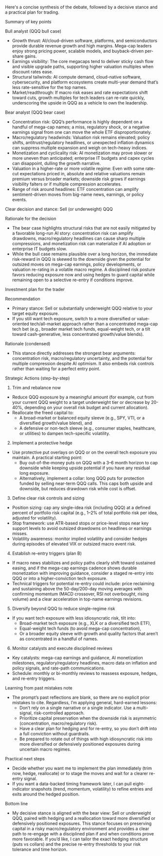 Here's a concise synthesis of the debate, followed by a decisive stance and a practical plan for trading.

Summary of key points

Bull analyst (QQQ bull case)
- Growth thrust: AI/cloud-driven software, platforms, and semiconductors provide durable revenue growth and high margins. Mega-cap leaders enjoy strong pricing power, scalable models, and buyback-driven per-share gains.
- Earnings visibility: The core megacaps tend to deliver sticky cash flow and visible upgrade paths, supporting higher valuation multiples when discount rates ease.
- Structural tailwinds: AI compute demand, cloud-native software, cybersecurity, and platform ecosystems create multi-year demand that’s less rate-sensitive for the top names.
- Market/readthrough: If macro risk eases and rate expectations shift toward cuts, growth multiples for tech leaders can re-rate quickly, underscoring the upside in QQQ as a vehicle to own the leadership.

Bear analyst (QQQ bear case)
- Concentration risk: QQQ’s performance is highly dependent on a handful of mega-cap names; a miss, regulatory shock, or a negative earnings signal from one can move the whole ETF disproportionately.
- Macro/regulatory headwinds: Valuation risk remains elevated; policy shifts, antitrust/regulatory headlines, or unexpected inflation dynamics can suppress multiple expansion and weigh on tech-heavy indices.
- Monetization and cyclicality risk: AI monetization may prove slower or more uneven than anticipated; enterprise IT budgets and capex cycles can disappoint, dulling the growth narrative.
- Valuation in a higher-rate or more volatile regime: Even with some rate-cut expectations priced in, absolute and relative valuations remain premium versus broader markets; downside risk grows if earnings visibility falters or if multiple compression accelerates.
- Range of risk around headlines: ETF concentration can amplify sentiment-driven moves from big-name news, earnings, or policy events.

Clear decision and stance: Sell (or underweight) QQQ

Rationale for the decision
- The bear case highlights structural risks that are not easily mitigated by a favorable long-run AI story: concentration risk can amplify drawdowns, macro/regulatory headlines can cause sharp multiple compressions, and monetization risk can materialize if AI adoption or enterprise IT budgets slow.
- While the bull case remains plausible over a long horizon, the immediate risk-reward in QQQ is skewed to the downside given the potential for outsized moves on mega-cap earnings, policy developments, or valuation re-rating in a volatile macro regime. A disciplined risk posture favors reducing exposure now and using hedges to guard capital while remaining open to a selective re-entry if conditions improve.

Investment plan for the trader

Recommendation
- Primary stance: Sell or substantially underweight QQQ relative to your target equity exposure.
- If you still want tech exposure, switch to a more diversified or value-oriented tech/all-market approach rather than a concentrated mega-cap tech bet (e.g., broader market tech funds, equal-weight tech, or a tilt toward cash-generative, less concentrated growth/value blends).

Rationale (condensed)
- This stance directly addresses the strongest bear arguments: concentration risk, macro/regulatory uncertainty, and the potential for multiple compression despite AI optimism. It also embeds risk controls rather than waiting for a perfect entry point.

Strategic Actions (step-by-step)
1) Trim and rebalance now
- Reduce QQQ exposure by a meaningful amount (for example, cut from your current QQQ weight to a target underweight tier or decrease by 20-40%, depending on your overall risk budget and current allocation).
- Reallocate the freed capital to:
  - A broad-market or balanced equity sleeve (e.g., SPY, VTI, or a diversified growth/value blend), and
  - A defensive or non-tech sleeve (e.g., consumer staples, healthcare, or utilities) to dampen tech-specific volatility.
2) Implement a protective hedge
- Use protective put overlays on QQQ or on the overall tech exposure you maintain. A practical starting point:
  - Buy out-of-the-money puts on QQQ with a 3–6 month horizon to cap downside while keeping upside potential if you have any residual long exposure.
  - Alternatively, implement a collar: long QQQ puts for protection funded by selling near-term QQQ calls. This caps both upside and downside, but reduces drawdown risk while cost is offset.
3) Define clear risk controls and sizing
- Position sizing: cap any single-idea risk (including QQQ) at a defined percent of portfolio risk capital (e.g., 1–2% of total portfolio risk per idea, adjusted for volatility).
- Stop framework: use ATR-based stops or price-level stops near key support levels to avoid outsized drawdowns on headlines or earnings misses.
- Volatility awareness: monitor implied volatility and consider hedges during episodes of elevated VIX or outsized macro event risk.
4) Establish re-entry triggers (plan B)
- If macro news stabilizes and policy paths clearly shift toward sustained easing, and if the mega-cap earnings cadence shows durable monetization with improving guidance, consider a staged re-entry into QQQ or into a higher-conviction tech exposure.
- Technical triggers for potential re-entry could include: price reclaiming and sustaining above the 50-day/200-day moving averages with confirming momentum (MACD crossover, RSI not overbought, rising volume) and a clear acceleration in top-name earnings revisions.
5) Diversify beyond QQQ to reduce single-regime risk
- If you want tech exposure with less idiosyncratic risk, tilt into:
  - Broad-market tech exposure (e.g., XLK or a diversified tech ETF),
  - Equal-weight tech funds (to avoid mega-cap concentration),
  - Or a broader equity sleeve with growth and quality factors that aren’t as concentrated in a handful of names.
6) Monitor catalysts and execute disciplined reviews
- Key catalysts: mega-cap earnings and guidance, AI monetization milestones, regulatory/regulatory headlines, macro data on inflation and policy signals, and rate-path communications.
- Schedule: monthly or bi-monthly reviews to reassess exposure, hedges, and re-entry triggers.

Learning from past mistakes note
- The prompt’s past reflections are blank, so there are no explicit prior mistakes to cite. Regardless, I’m applying general, hard-earned lessons:
  - Don’t rely on a single narrative or a single indicator. Use a multi-signal, risk-controlled approach.
  - Prioritize capital preservation when the downside risk is asymmetric (concentration, macro/regulatory risk).
  - Have a clear plan for hedging and for re-entry, so you don’t drift into a full conviction without guardrails.
  - Be prepared to rotate out of things with high idiosyncratic risk into more diversified or defensively positioned exposures during uncertain macro regimes.

Practical next steps
- Decide whether you want me to implement the plan immediately (trim now, hedge, reallocate) or to stage the moves and wait for a clearer re-entry signal.
- If you want a data-backed timing framework later, I can pull eight-indicator snapshots (trend, momentum, volatility) to refine entries and exits around the hedged position.

Bottom line
- My decisive stance is aligned with the bear view: Sell or underweight QQQ, paired with hedging and a reallocation toward more diversified or defensively positioned exposures. This stance focuses on preserving capital in a risky macro/regulatory environment and provides a clear path to re-engage with a disciplined plan if and when conditions prove more favorable. If you’d like, I can tailor the exact hedging structure (puts vs collars) and the precise re-entry thresholds to your risk tolerance and time horizon.